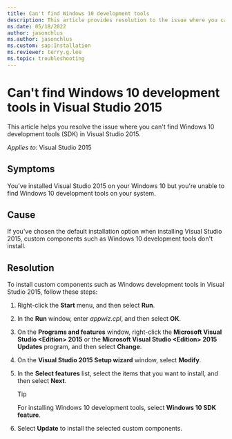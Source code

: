 ```yaml
---
title: Can't find Windows 10 development tools
description: This article provides resolution to the issue where you can't find Windows 10 development tools (SDK) in Visual Studio 2015.
ms.date: 05/18/2022
author: jasonchlus
ms.author: jasonchlus
ms.custom: sap:Installation
ms.reviewer: terry.g.lee
ms.topic: troubleshooting
---
```


# Can't find Windows 10 development tools in Visual Studio 2015

This article helps you resolve the issue where you can't find Windows 10 development tools (SDK) in Visual Studio 2015.

_Applies to_: Visual Studio 2015

## Symptoms

You've installed Visual Studio 2015 on your Windows 10 but you're unable to find Windows 10 development tools on your system.

## Cause

If you've chosen the default installation option when installing Visual Studio 2015, custom components such as Windows 10 development tools don't install.

## Resolution

To install custom components such as Windows development tools in Visual Studio 2015, follow these steps:

1. Right-click the **Start** menu, and then select **Run**.

1. In the **Run** window, enter *appwiz.cpl*, and then select **OK**.

1. On the **Programs and features** window, right-click the **Microsoft Visual Studio \<Edition\> 2015** or the **Microsoft Visual Studio \<Edition\> 2015 Updates** program, and then select **Change**.

1. On the **Visual Studio 2015 Setup wizard** window, select **Modify**.

1. In the **Select features** list, select the items that you want to install, and then select **Next**.

    > [!TIP]
    > For installing Windows 10 development tools, select **Windows 10 SDK feature**.

1. Select **Update** to install the selected custom components.
